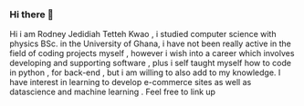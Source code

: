 ### Hi there 👋



Hi i am Rodney Jedidiah Tetteh Kwao , i studied computer science with physics BSc.  in the University of Ghana,
i have not been really active in the field of coding projects myself ,  however i wish into a career which involves developing and supporting software ,
plus i self taught myself how to code in python , for back-end  , but i am willing to also add to my knowledge.
I have interest in learning to develop e-commerce sites as well as datascience and machine learning . Feel free to link up
